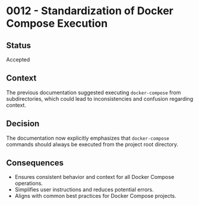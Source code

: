 # 0012 - Standardization of Docker Compose Execution

## Status
Accepted

## Context
The previous documentation suggested executing `docker-compose` from subdirectories, which could lead to inconsistencies and confusion regarding context.

## Decision
The documentation now explicitly emphasizes that `docker-compose` commands should always be executed from the project root directory.

## Consequences
- Ensures consistent behavior and context for all Docker Compose operations.
- Simplifies user instructions and reduces potential errors.
- Aligns with common best practices for Docker Compose projects.

